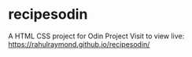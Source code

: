 # recipesodin
A HTML CSS project for Odin Project
Visit to view live: https://rahulraymond.github.io/recipesodin/
